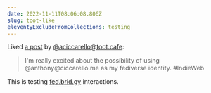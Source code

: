 ```yaml
---
date: 2022-11-11T08:06:08.806Z
slug: toot-like
eleventyExcludeFromCollections: testing
---
```

<div class="h-cite u-like-of">
Liked <a class="u-url" href="https://toot.cafe/web/@aciccarello/109324149667546772">a post</a> by
<span class="p-author h-card"><a class="u-url p-name" href="https://toot.cafe/@aciccarello">@aciccarello@toot.cafe</a></span>:
<blockquote class="e-content"><p>I'm really excited about the possibility of using @anthony@ciccarello.me as my fediverse identity. #IndieWeb</p></blockquote>
</div>

This is testing <a href="https://fed.brid.gy/">fed.brid.gy</a> interactions.

